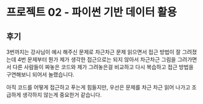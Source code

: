 # 프로젝트 02 - 파이썬 기반 데이터 활용

## 후기

3번까지는 강사님이 예시 해주신 문제로 차근차근 문제 읽으면서 접근 방법이 잘 그려졌는데 4번 문제부터 뭔가 제가 생각한 접근으로는 되지 않아서 차근차근 그림을 그려가면서 다른 사람들이 짜놓은 코드와 제가 그려놓은걸 비교하고 다시 복습하고 접근 방법을 구연해보니 되어서 놀랬습니다. 

아직 코드를 어떻게 접근하고 푸는게 힘들지만, 우선은 문제를 차근 차근 읽어 나가고 조급하게 생각하지 않는게 중요한거 같습니다.